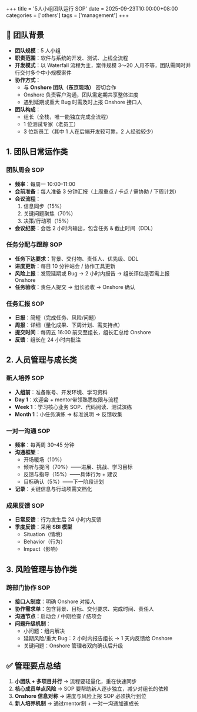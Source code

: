 +++
title = '5人小组团队运行 SOP'
date = 2025-09-23T10:00:00+08:00
categories = ['others']
tags = ['management']
+++

## 📌 团队背景
- **团队规模**：5 人小组  
- **职责范围**：软件与系统的开发、测试、上线全流程  
- **开发模式**：以 Waterfall 流程为主，案件规模 3～20 人月不等，团队需同时并行交付多个中小规模案件  
- **协作方式**：  
  - 与 **Onshore 团队（东京现场）** 密切合作  
  - Onshore 负责客户沟通，团队需定期共享整体进度  
  - 遇到延期或重大 Bug 时需及时上报 Onshore 接口人  
- **团队构成**：  
  - 组长（全栈，唯一能独立完成全流程）  
  - 1 位测试专家（老员工）  
  - 3 位新员工（其中 1 人在后端开发较可靠，2 人经验较少）  



## 1. 团队日常运作类

### 团队周会 SOP
- **频率**：每周一 10:00–11:00  
- **会前准备**：每人准备 3 分钟汇报（上周重点 / 卡点 / 需协助 / 下周计划）  
- **会议流程**：  
  1. 信息同步（15%）  
  2. 关键问题聚焦（70%）  
  3. 决策/行动项（15%）  
- **会议纪要**：会后 2 小时内输出，包含任务 & 截止时间（DDL）  



### 任务分配与跟踪 SOP
- **任务下达要求**：背景、交付物、责任人、优先级、DDL  
- **进度更新**：每日 10 分钟站会 / 协作工具更新  
- **风险上报**：发现延期或 Bug → 2 小时内报告 → 组长评估是否需上报 Onshore  
- **任务验收**：责任人提交 → 组长验收 → Onshore 确认  



### 任务汇报 SOP
- **日报**：简短（完成任务、风险/问题）  
- **周报**：详细（量化成果、下周计划、需支持点）  
- **提交时间**：每周五 16:00 前交至组长，组长汇总给 Onshore  
- **反馈**：组长在 24 小时内批注  



## 2. 人员管理与成长类

### 新人培养 SOP
- **入组前**：准备账号、开发环境、学习资料  
- **Day 1**：欢迎会 + mentor带领熟悉权限与流程  
- **Week 1**：学习核心业务 SOP、代码阅读、测试演练  
- **Month 1**：小任务演练 → 标准说明 → 反馈收集  



### 一对一沟通 SOP
- **频率**：每两周 30–45 分钟  
- **沟通框架**：  
  - 开场暖场（10%）  
  - 倾听与提问（70%）——进展、挑战、学习目标  
  - 反馈与指导（15%）——具体行为 + 建议  
  - 目标确认（5%）——下一阶段计划  
- **记录**：关键信息与行动项需文档化  



### 成果反馈 SOP
- **日常反馈**：行为发生后 24 小时内反馈  
- **季度反馈**：采用 **SBI 模型**  
  - Situation（情境）  
  - Behavior（行为）  
  - Impact（影响）  



## 3. 风险管理与协作类

### 跨部门协作 SOP
- **接口人制度**：明确 Onshore 对接人  
- **协作需求单**：包含背景、目标、交付要求、完成时间、责任人  
- **沟通节点**：启动会 / 中期检查 / 结项会  
- **问题升级机制**：  
  - 小问题：组内解决  
  - 延期风险/重大 Bug：2 小时内报告组长 → 1 天内反馈给 Onshore  
  - 关键问题：Onshore 管理者双向确认后升级  



## ✅ 管理要点总结
1. **小团队 + 多项目并行** → 流程要轻量化，重在快速同步  
2. **核心成员单点风险** → SOP 要帮助新人逐步独立，减少对组长的依赖  
3. **Onshore 信息对称** → 进度与风险上报 SOP 必须执行到位  
4. **新人培养机制** → 通过mentor制 + 一对一沟通加速成长  
